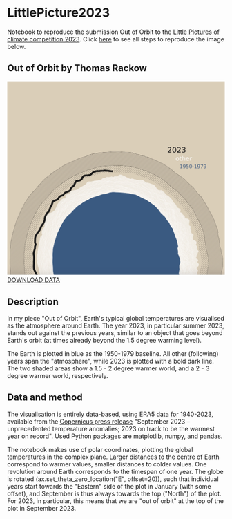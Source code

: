 # LittlePicture2023
Notebook to reproduce the submission Out of Orbit to the [Little Pictures of climate competition 2023](https://climate.esa.int/en/littlepicturescompetition/). Click [here](./LittlePictures_ERA5_global_2t.ipynb) to see all steps to reproduce the image below.

## Out of Orbit by Thomas Rackow

![Out of Orbit](LittlePicture_OutOfOrbit.jpg)
[DOWNLOAD DATA](https://climate.copernicus.eu/sites/default/files/custom-uploads/Page%20Uploads/September%2023%20CB/PR/era5_daily_series_2t_global_1940-2023.csv)

## Description

In my piece "Out of Orbit", Earth's typical global temperatures are visualised as the atmosphere around Earth. The year 2023, in particular summer 2023, stands out against the previous years, similar to an object that goes beyond Earth's orbit (at times already beyond the 1.5 degree warming level).

The Earth is plotted in blue as the 1950-1979 baseline. All other (following) years span the "atmosphere", while 2023 is plotted with a bold dark line. The two shaded areas show a 1.5 - 2 degree warmer world, and a 2 - 3 degree warmer world, respectively.

## Data and method

The visualisation is entirely data-based, using ERA5 data for 1940-2023, available from the [Copernicus press release](https://climate.copernicus.eu/copernicus-september-2023-unprecedented-temperature-anomalies) "September 2023 – unprecedented temperature anomalies; 2023 on track to be the warmest year on record". Used Python packages are matplotlib, numpy, and pandas. 

The notebook makes use of polar coordinates, plotting the global temperatures in the complex plane. Larger distances to the centre of Earth correspond to warmer values, smaller distances to colder values. One revolution around Earth corresponds to the timespan of one year. The globe is rotated (ax.set_theta_zero_location("E", offset=20)), such that individual years start towards the "Eastern" side of the plot in January (with some offset), and September is thus always towards the top ("North") of the plot. For 2023, in particular, this means that we are "out of orbit" at the top of the plot in September 2023.
